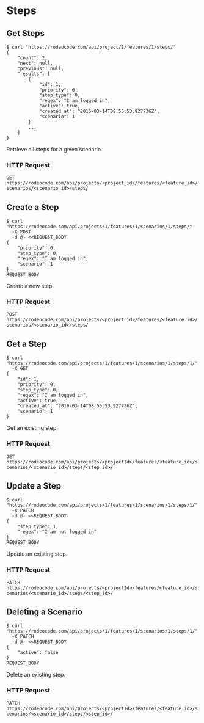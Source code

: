 # Steps

## Get Steps

```shell
$ curl "https://rodeocode.com/api/project/1/features/1/steps/"
{
    "count": 2,
    "next": null,
    "previous": null,
    "results": [
        {
            "id": 1,
            "priority": 0,
            "step_type": 0,
            "regex": "I am logged in",
            "active": true,
            "created_at": "2016-03-14T08:55:53.927736Z",
            "scenario": 1
        }
        ...
    ]
}
```

Retrieve all steps for a given scenario.

### HTTP Request

`GET https://rodeocode.com/api/projects/<project_id>/features/<feature_id>/scenarios/<scenario_id>/steps/`


## Create a Step

```shell
$ curl "https://rodeocode.com/api/projects/1/features/1/scenarios/1/steps/"
  -X POST
  -d @- <<REQUEST_BODY
{
    "priority": 0,
    "step_type": 0,
    "regex": "I am logged in",
    "scenario": 1
}
REQUEST_BODY
```

Create a new step.

### HTTP Request

`POST https://rodeocode.com/api/projects/<project_id>/features/<feature_id>/scenarios/<scenario_id>/steps/`


## Get a Step

```shell
$ curl "https://rodeocode.com/api/projects/1/features/1/scenarios/1/steps/1/"
  -X GET
{
    "id": 1,
    "priority": 0,
    "step_type": 0,
    "regex": "I am logged in",
    "active": true,
    "created_at": "2016-03-14T08:55:53.927736Z",
    "scenario": 1
}
```

Get an existing step.

### HTTP Request

`GET https://rodeocode.com/api/projects/<projectId>/features/<feature_id>/scenarios/<scenario_id>/steps/<step_id>/`


## Update a Step

```shell
$ curl "https://rodeocode.com/api/projects/1/features/1/scenarios/1/steps/1/"
  -X PATCH
  -d @- <<REQUEST_BODY
{
    "step_type": 1,
    "regex": "I am not logged in"
}
REQUEST_BODY
```

Update an existing step.

### HTTP Request

`PATCH https://rodeocode.com/api/projects/<projectId>/features/<feature_id>/scenarios/<scenario_id>/steps/<step_id>/`


## Deleting a Scenario

```shell
$ curl "https://rodeocode.com/api/projects/1/features/1/scenarios/1/steps/1/"
  -X PATCH
  -d @- <<REQUEST_BODY
{
    "active": false
}
REQUEST_BODY
```

Delete an existing step.

### HTTP Request

`PATCH https://rodeocode.com/api/projects/<projectId>/features/<feature_id>/scenarios/<scenario_id>/steps/<step_id>/`
